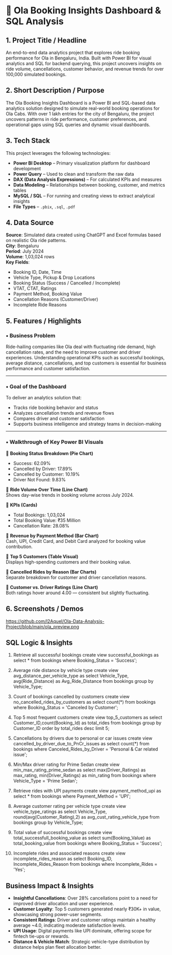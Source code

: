 # 🚖 Ola Booking Insights Dashboard & SQL Analysis

## 1. Project Title / Headline
An end-to-end data analytics project that explores ride booking performance for Ola in Bengaluru, India. Built with Power BI for visual analytics and SQL for backend querying, this project uncovers insights on ride volume, cancellations, customer behavior, and revenue trends for over 100,000 simulated bookings.

## 2. Short Description / Purpose
The Ola Booking Insights Dashboard is a Power BI and SQL-based data analytics solution designed to simulate real-world booking operations for Ola Cabs. With over 1 lakh entries for the city of Bengaluru, the project uncovers patterns in ride performance, customer preferences, and operational gaps using SQL queries and dynamic visual dashboards.

## 3. Tech Stack
This project leverages the following technologies:

- **Power BI Desktop** – Primary visualization platform for dashboard development  
- **Power Query** – Used to clean and transform the raw data  
- **DAX (Data Analysis Expressions)** – For calculated KPIs and measures  
- **Data Modeling** – Relationships between booking, customer, and metrics tables  
- **MySQL / SQL** – For running and creating views to extract analytical insights  
- **File Types** – `.pbix`, `.sql`, `.pdf`

## 4. Data Source
**Source**: Simulated data created using ChatGPT and Excel formulas based on realistic Ola ride patterns.  
**City**: Bengaluru  
**Period**: July 2024  
**Volume**: 1,03,024 rows  
**Key Fields**:
- Booking ID, Date, Time
- Vehicle Type, Pickup & Drop Locations
- Booking Status (Success / Cancelled / Incomplete)
- VTAT, CTAT, Ratings
- Payment Method, Booking Value
- Cancellation Reasons (Customer/Driver)
- Incomplete Ride Reasons

## 5. Features / Highlights
### • Business Problem
Ride-hailing companies like Ola deal with fluctuating ride demand, high cancellation rates, and the need to improve customer and driver experiences. Understanding operational KPIs such as successful bookings, average distance, cancellations, and top customers is essential for business performance and customer satisfaction.

---

### • Goal of the Dashboard
To deliver an analytics solution that:
- Tracks ride booking behavior and status
- Analyzes cancellation trends and revenue flows
- Compares driver and customer satisfaction
- Supports business intelligence and strategy teams in decision-making

---

### • Walkthrough of Key Power BI Visuals

🔹 **Booking Status Breakdown (Pie Chart)**  
- Success: 62.09%  
- Cancelled by Driver: 17.89%  
- Cancelled by Customer: 10.19%  
- Driver Not Found: 9.83%

🔹 **Ride Volume Over Time (Line Chart)**  
Shows day-wise trends in booking volume across July 2024.

🔹 **KPIs (Cards)**  
- Total Bookings: 1,03,024  
- Total Booking Value: ₹35 Million  
- Cancellation Rate: 28.08%

🔹 **Revenue by Payment Method (Bar Chart)**  
Cash, UPI, Credit Card, and Debit Card analyzed for booking value contribution.

🔹 **Top 5 Customers (Table Visual)**  
Displays high-spending customers and their booking value.

🔹 **Cancelled Rides by Reason (Bar Charts)**  
Separate breakdown for customer and driver cancellation reasons.

🔹 **Customer vs. Driver Ratings (Line Chart)**  
Both ratings hover around 4.00 — consistent but slightly fluctuating.

## 6. Screenshots / Demos
https://github.com/l2Aquel/Ola-Data-Analysis-Project/blob/main/ola_preview.png


## SQL Logic & Insights

1. Retrieve all successful bookings
   create view successful_bookings as select * from bookings where Booking_Status = 'Success';
   
2. Average ride distance by vehicle type
   create view avg_distance_per_vehicle_type as select Vehicle_Type, avg(Ride_Distance) as Avg_Ride_Distance from bookings group by Vehicle_Type;
   
3. Count of bookings cancelled by customers
   create view no_cancelled_rides_by_customers as select count(*) from bookings where Booking_Status = 'Canceled by Customer';
   
4. Top 5 most frequent customers
   create view top_5_customers as select Customer_ID,count(Booking_Id) as total_rides from bookings group by Customer_ID order by total_rides desc limit 5;
   
5. Cancellations by drivers due to personal or car issues
   create view cancelled_by_driver_due_to_PnCr_issues as select count(*) from bookings where Canceled_Rides_by_Driver = 'Personal & Car related issue';
     
6. Min/Max driver rating for Prime Sedan
   create view min_max_rating_prime_sedan as select max(Driver_Ratings) as max_rating, min(Driver_Ratings) as min_rating from bookings where Vehicle_Type = 'Prime Sedan';
    
7. Retrieve rides with UPI payments
   create view payment_method_upi as select * from bookings where Payment_Method = 'UPI';
    
8. Average customer rating per vehicle type
   create view vehicle_type_ratings as select Vehicle_Type, round(avg(Customer_Rating),2) as avg_cust_rating_vehicle_type from bookings group by Vehicle_Type;
    
9. Total value of successful bookings
   create view total_successfull_booking_value as select sum(Booking_Value) as total_booking_value from bookings where Booking_Status = 'Success';
     
10. Incomplete rides and associated reasons
    create view incomplete_rides_reason as select  Booking_ID, Incomplete_Rides_Reason from bookings where Incomplete_Rides = 'Yes';


## Business Impact & Insights

- **Insightful Cancellations**: Over 28% cancellations point to a need for improved driver allocation and user experience.
- **Customer Loyalty**: Top 5 customers generated nearly ₹30K+ in value, showcasing strong power-user segments.
- **Consistent Ratings**: Driver and customer ratings maintain a healthy average ~4.0, indicating moderate satisfaction levels.
- **UPI Usage**: Digital payments like UPI dominate, offering scope for fintech tie-ups or rewards.
- **Distance & Vehicle Match**: Strategic vehicle-type distribution by distance helps plan fleet allocation better.
    
